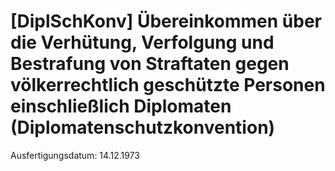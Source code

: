 # [DiplSchKonv] Übereinkommen über die Verhütung, Verfolgung und Bestrafung von Straftaten gegen völkerrechtlich geschützte Personen einschließlich Diplomaten  (Diplomatenschutzkonvention)

Ausfertigungsdatum: 14.12.1973

 